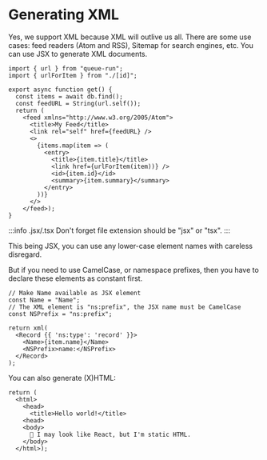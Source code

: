 # Generating XML

Yes, we support XML because XML will outlive us all. There are some use cases: feed readers (Atom and RSS), Sitemap for search engines, etc.  You can use JSX to generate XML documents.

```tsx title=api/items/feed.tsx
import { url } from "queue-run";
import { urlForItem } from "./[id]";

export async function get() {
  const items = await db.find();
  const feedURL = String(url.self());
  return (
    <feed xmlns="http://www.w3.org/2005/Atom">
      <title>My Feed</title>
      <link rel="self" href={feedURL} />
      <>
        {items.map(item => (
          <entry>
            <title>{item.title}</title>
            <link href={urlForItem(item))} />
            <id>{item.id}</id>
            <summary>{item.summary}</summary>
          </entry>
        ))}
      </>
    </feed>);
}
```

:::info .jsx/.tsx
Don't forget file extension should be "jsx" or "tsx".
:::

This being JSX, you can use any lower-case element names with careless disregard.

But if you need to use CamelCase, or namespace prefixes, then you have to
declare these elements as constant first.

```tsx
// Make Name available as JSX element
const Name = "Name";
// The XML element is "ns:prefix", the JSX name must be CamelCase
const NSPrefix = "ns:prefix";

return xml(
  <Record {{ 'ns:type': 'record' }}>
    <Name>{item.name}</Name>
    <NSPrefix>name:</NSPrefix>
  </Record>
);
```

You can also generate (X)HTML:

```tsx
return (
  <html>
    <head>
      <title>Hello world!</title>
    <head>
    <body>
      👋 I may look like React, but I'm static HTML.
    </body>
  </html>);
```